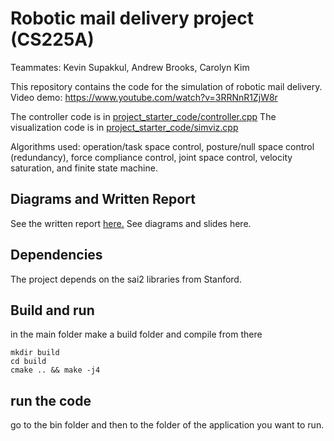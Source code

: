 # Robotic mail delivery project (CS225A)
Teammates: Kevin Supakkul, Andrew Brooks, Carolyn Kim

This repository contains the code for the simulation of robotic mail delivery. Video demo: https://www.youtube.com/watch?v=3RRNnR1ZjW8r

The controller code is in [project_starter_code/controller.cpp](https://github.com/kevsup/cs225a/blob/master/project_starter_code/controller.cpp)
The visualization code is in [project_starter_code/simviz.cpp](https://github.com/kevsup/cs225a/blob/master/project_starter_code/simviz.cpp)

Algorithms used: operation/task space control, posture/null space control (redundancy), force compliance control, joint space control, velocity saturation, and finite state machine.

## Diagrams and Written Report
See the written report [here.](https://github.com/kevsup/cs225a/blob/master/Mailbot_written_report.pdf)
See diagrams and slides here.

## Dependencies
The project depends on the sai2 libraries from Stanford.

## Build and run
in the main folder make a build folder and compile from there
```
mkdir build
cd build
cmake .. && make -j4
```
## run the code
go to the bin folder and then to the folder of the application you want to run.

